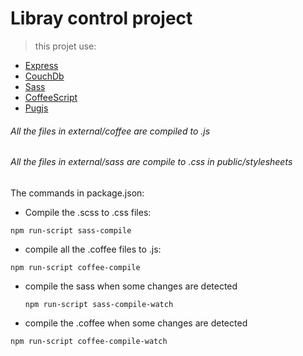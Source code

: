 # Libray control project
  > this projet use:

  - [Express](expressjs.com)
  - [CouchDb](couchdb.apache.org)
  - [Sass](sass-lang.com)
  - [CoffeeScript](coffeescript.org)
  - [Pugjs](pugjs.org)

  ###### All the files in external/coffee are compiled to .js

  ###### All the files in external/sass are compile to .css in public/stylesheets

  The commands in package.json:

  - Compile the .scss to .css files:
  ```
  npm run-script sass-compile
  ```

  - compile all the .coffee files to .js:
  ```
  npm run-script coffee-compile
  ```

  - compile the sass when some changes are detected
    ```
    npm run-script sass-compile-watch
    ```

  - compile the .coffee when some changes are detected
  ```
  npm run-script coffee-compile-watch
  ```
